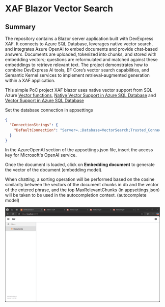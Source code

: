 # XAF Blazor Vector Search

## Summary

The repository contains a Blazor server application built with DevExpress XAF. It connects to Azure SQL Database, leverages native vector search, and integrates Azure OpenAI to embed documents and provide chat-based answers. Documents are uploaded, tokenized into chunks, and stored with embedding vectors; questions are reformulated and matched against these embeddings to retrieve relevant text. The project demonstrates how to combine DevExpress AI tools, EF Core’s vector search capabilities, and Semantic Kernel services to implement retrieval-augmented generation within a XAF application.


This simple PoC project XAF blazor uses native vector support from SQL Azure [Vector functions](https://learn.microsoft.com/en-us/sql/t-sql/functions/vector-functions-transact-sql?view=azuresqldb-current), [Native Vector Support in Azure SQL Database](https://devblogs.microsoft.com/azure-sql/exciting-announcement-public-preview-of-native-vector-support-in-azure-sql-database/) and [Vector Support in Azure SQL Database](https://devblogs.microsoft.com/azure-sql/announcing-eap-native-vector-support-in-azure-sql-database/)

Set the database connection in appsettings

```json
{
  "ConnectionStrings": {
	"DefaultConnection": "Server=.;Database=VectorSearch;Trusted_Connection=True;MultipleActiveResultSets=true"
  }
}
```	

In the AzureOpenAI section of the appsettings.json file, insert the access key for Microsoft's OpenAI service.

Once the document is loaded, click on **Embedding document** to generate the vector of the document (embedding model).

When chatting, a sorting operation will be performed based on the cosine similarity between the vectors of the document chunks in db and the vector of the entered phrase, and the top MaxRelevantChunks (in appsettings.json) will be taken to be used in the autocompletion context.
(autocomplete model)


![Vector Search](XAFVectorSearch.Blazor.Server/Media/VectorSearch.gif)
